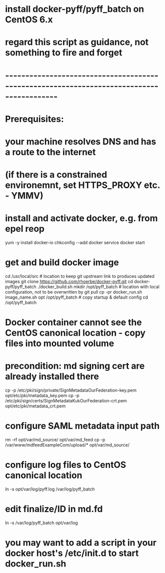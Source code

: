 # install docker-pyff/pyff_batch on CentOS 6.x
# regard this script as guidance, not something to fire and forget
# -----------------------------------------------------------------------------------------
# Prerequisites:
# your machine resolves DNS and has a route to the internet
# (if there is a constrained environemnt, set HTTPS_PROXY etc. - YMMV)
# install and activate docker, e.g. from epel reop
yum -y install docker-io
chkconfig --add docker
service docker start
# get and build docker image
cd /usr/local/src   # location to keep git upstream link to produces updated images
git clone https://github.com/rhoerbe/docker-pyff.git
cd docker-pyff/pyff_batch
./docker_build.sh
mkdir /opt/pyff_batch  # location with local configuration, not to be overwritten by git pull
cp -pr docker_run.sh image_name.sh opt /opt/pyff_batch # copy startup & default config
cd /opt/pyff_batch
# Docker container cannot see the CentOS canonical location - copy files into mounted volume
# precondition: md signing cert are already installed there
cp -p /etc/pki/sign/private/SignMetadataOurFederation-key.pem opt/etc/pki/metadata_key.pem
cp -p /etc/pki/sign/certs/SignMetadataKukOurFederation-crt.pem opt/etc/pki/metadata_crt.pem
# configure SAML metadata input path
rm -rf opt/var/md_source/ opt/var/md_feed
cp -p /var/www/mdfeedExampleCom/upload/* opt/var/md_source/
# configure log files to CentOS canonical location
ln -s opt/var/log/pyff.log /var/log/pyff_batch
# edit finalize/ID in md.fd
ln -s /var/log/pyff_batch opt/var/log
# you may want to add a script in your docker host's /etc/init.d to start docker_run.sh
